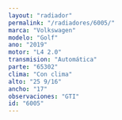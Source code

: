 ```yaml
---
layout: "radiador"
permalink: "/radiadores/6005/"
marca: "Volkswagen"
modelo: "Golf"
ano: "2019"
motor: "L4 2.0"
transmision: "Automática"
parte: "65302"
clima: "Con clima"
alto: "25 9/16"
ancho: "17"
observaciones: "GTI"
id: "6005"
---
```


